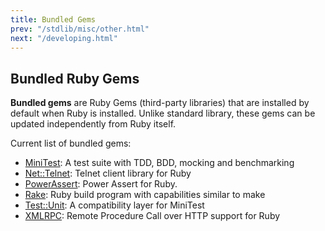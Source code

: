 ```yaml
---
title: Bundled Gems
prev: "/stdlib/misc/other.html"
next: "/developing.html"
---
```


## Bundled Ruby Gems[](#bundled-ruby-gems)

**Bundled gems** are Ruby Gems (third-party libraries) that are installed by default when Ruby is installed. Unlike standard library, these gems can be updated independently from Ruby itself.

Current list of bundled gems:

* <a href='https://github.com/seattlerb/minitest' class='remote' target='_blank'>MiniTest</a>\: A test suite with TDD, BDD, mocking and benchmarking
* <a href='https://github.com/ruby/net-telnet' class='remote' target='_blank'>Net::Telnet</a>\: Telnet client library for Ruby
* <a href='https://github.com/k-tsj/power_assert' class='remote' target='_blank'>PowerAssert</a>\: Power Assert for Ruby.
* <a href='https://github.com/ruby/rake' class='remote' target='_blank'>Rake</a>\: Ruby build program with capabilities similar to make
* <a href='https://github.com/test-unit/test-unit' class='remote' target='_blank'>Test::Unit</a>\: A compatibility layer for MiniTest
* <a href='https://github.com/ruby/xmlrpc' class='remote' target='_blank'>XMLRPC</a>\: Remote Procedure Call over HTTP support for Ruby

